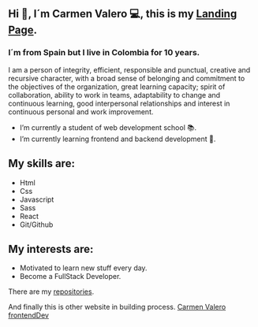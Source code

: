 ## Hi :wave:, I´m Carmen Valero :computer:, this is my <a href="https://landing-page-carmenfrontdev.netlify.app/" target='_blank'>Landing Page</a>.
### I´m from Spain but I live in Colombia for 10 years. 

I am a person of integrity, efficient, responsible and punctual, creative and recursive character, with a broad sense of belonging and commitment to the objectives of the organization, great learning capacity; spirit of collaboration, ability to work in teams, adaptability to change and continuous learning, good interpersonal relationships and interest in continuous personal and work improvement.

- I’m currently a student of web development school :books:.
- I’m currently learning frontend and backend development :memo:.

## My skills are:

- Html
- Css
- Javascript
- Sass
- React
- Git/Github

## My interests are:

- Motivated to learn new stuff every day.
- Become a FullStack Developer.


There are my <a href="https://github.com/mvalero4?tab=repositories">repositories</a>.

And finally this is other website in building process. <a href='https://carmen-valero-developer.netlify.app/'>Carmen Valero frontendDev</a>

